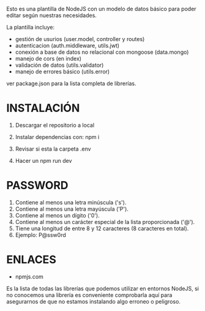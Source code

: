 Esto es una plantilla de NodeJS con un modelo de datos básico para poder editar
según nuestras necesidades.

La plantilla incluye:

- gestión de usurios (user.model, controller y routes)
- autenticacion (auth.middleware, utils.jwt)
- conexión a base de datos no relacional con mongoose (data.mongo)
- manejo de cors (en index)
- validación de datos (utils.validator)
- manejo de errores básico (utils.error)

ver package.json para la lista completa de librerías.

# INSTALACIÓN

1. Descargar el repositorio a local

2. Instalar dependencias con: npm i

3. Revisar si esta la carpeta .env

4. Hacer un npm run dev

# PASSWORD

1. Contiene al menos una letra minúscula ('s').
2. Contiene al menos una letra mayúscula ('P').
3. Contiene al menos un dígito ('0').
4. Contiene al menos un carácter especial de la lista proporcionada ('@').
5. Tiene una longitud de entre 8 y 12 caracteres (8 caracteres en total).
6. Ejemplo: P@ssw0rd

# ENLACES

- npmjs.com

Es la lista de todas las librerías que podemos utilizar en entornos NodeJS, si no
conocemos una librería es conveniente comprobarla aquí para asegurarnos de que no
estamos instalando algo erroneo o peligroso.

